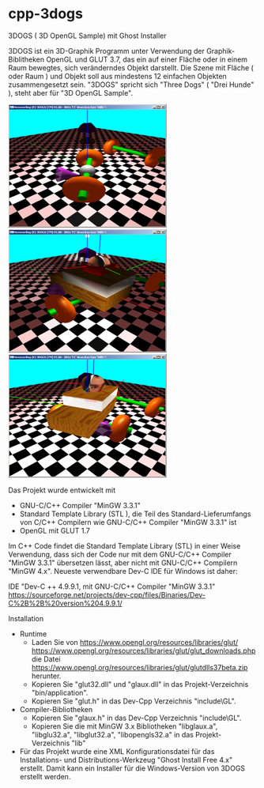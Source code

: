 # cpp-3dogs
3DOGS ( 3D OpenGL Sample) mit Ghost Installer

3DOGS ist ein 3D-Graphik Programm unter Verwendung der Graphik-Biblitheken OpenGL und GLUT 3.7, das ein auf einer Fläche oder in einem Raum bewegtes, sich veränderndes Objekt darstellt. Die Szene mit Fläche ( oder Raum ) und Objekt soll aus mindestens 12 einfachen Objekten zusammengesetzt sein. "3DOGS" spricht sich "Three Dogs" ( "Drei Hunde" ), steht aber für "3D OpenGL Sample".

![3DOGS - 3D OpenGL Sample, Screenshot](/doc/images/opengl1.png "3DOGS - 3D OpenGL Sample, Screenshot") 
![3DOGS - 3D OpenGL Sample, Screenshot](/doc/images/opengl2.png "3DOGS - 3D OpenGL Sample, Screenshot") 
![3DOGS - 3D OpenGL Sample, Screenshot](/doc/images/opengl3.png "3DOGS - 3D OpenGL Sample, Screenshot") 

Das Projekt wurde entwickelt mit
- GNU-C/C++ Compiler "MinGW 3.3.1"
- Standard Template Library (STL ), die Teil des Standard-Lieferumfangs von C/C++ Compilern wie GNU-C/C++ Compiler "MinGW 3.3.1" ist 
- OpenGL mit GLUT 1.7

Im C++ Code findet die Standard Template Library (STL) in einer Weise Verwendung, dass sich der Code nur mit dem GNU-C/C++ Compiler "MinGW 3.3.1"  übersetzen lässt, aber nicht mit GNU-C/C++ Compilern "MinGW 4.x". Neueste verwendbare Dev-C IDE für Windows ist daher: 

IDE "Dev-C ++ 4.9.9.1, mit GNU-C/C++ Compiler "MinGW 3.3.1" https://sourceforge.net/projects/dev-cpp/files/Binaries/Dev-C%2B%2B%20version%204.9.9.1/ 

Installation
- Runtime
  - Laden Sie von
https://www.opengl.org/resources/libraries/glut/
https://www.opengl.org/resources/libraries/glut/glut_downloads.php
die Datei
https://www.opengl.org/resources/libraries/glut/glutdlls37beta.zip
herunter.
  - Kopieren Sie "glut32.dll" und "glaux.dll" in das Projekt-Verzeichnis "bin/application".
  - Kopieren Sie "glut.h" in das Dev-Cpp Verzeichnis "include\GL".
- Compiler-Bibliotheken
  - Kopieren Sie "glaux.h" in das Dev-Cpp Verzeichnis "include\GL".
  - Kopieren Sie die mit MinGW 3.x Bibliotheken "libglaux.a", "libglu32.a", "libglut32.a", "libopengls32.a" in das Projekt-Verzeichnis "lib"
- Für das Projekt wurde eine XML Konfigurationsdatei für das Installations- und Distributions-Werkzeug "Ghost Install Free 4.x" erstellt. Damit kann ein Installer für die Windows-Version von 3DOGS erstellt werden.

